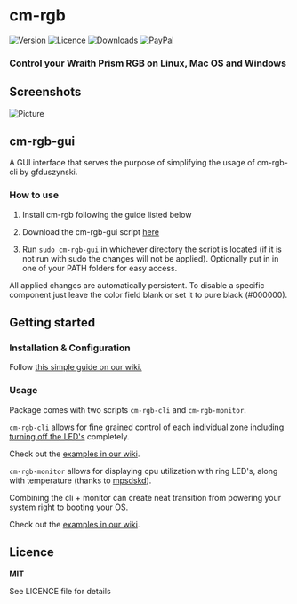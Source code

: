 # cm-rgb
[![Version](https://img.shields.io/pypi/v/cm-rgb?style=for-the-badge)](https://pypi.org/project/cm-rgb/)
[![Licence](https://img.shields.io/github/license/gfduszynski/cm-rgb?color=blue&style=for-the-badge)](https://github.com/gfduszynski/cm-rgb/)
[![Downloads](https://img.shields.io/pypi/dm/cm-rgb?&style=for-the-badge)](https://github.com/gfduszynski/cm-rgb/)
[![PayPal](https://img.shields.io/badge/PayPal-3$-1abc9c.svg?style=for-the-badge)](https://www.paypal.me/gfduszynski/3USD)


### Control your Wraith Prism RGB on Linux, Mac OS and Windows

## Screenshots
![Picture](https://github.com/groovykiwi/cm-rgb-gui/raw/master/gui-ss.png)

## cm-rgb-gui
A GUI interface that serves the purpose of simplifying the usage of cm-rgb-cli by gfduszynski.

### How to use
1. Install cm-rgb following the guide listed below

2. Download the cm-rgb-gui script [here](https://github.com/groovykiwi/cm-rgb-gui/raw/master/cm-rgb-gui)

3. Run ```sudo cm-rgb-gui``` in whichever directory the script is located (if it is not run with sudo the changes will not be applied). Optionally put in in one of your PATH folders for easy access.

All applied changes are automatically persistent.
To disable a specific component just leave the color field blank or set it to pure black (#000000).

## Getting started
### Installation & Configuration

Follow [this simple guide on our wiki.](https://github.com/gfduszynski/cm-rgb/wiki/1.-Installation-&-Configuration)

### Usage

Package comes with two scripts ``cm-rgb-cli`` and ``cm-rgb-monitor``.  

``cm-rgb-cli`` allows for fine grained control of each individual zone including [turning off the LED's](https://github.com/gfduszynski/cm-rgb/wiki/2.-CLI-usage#3-turning-all-zones-off) completely.

Check out the [examples in our wiki](https://github.com/gfduszynski/cm-rgb/wiki/2.-CLI-usage).

``cm-rgb-monitor`` allows for displaying cpu utilization with ring LED's, along with temperature (thanks to [mpsdskd](https://github.com/mpsdskd)).

Combining the cli + monitor can create neat transition from powering your system right to booting your OS.

Check out the [examples in our wiki](https://github.com/gfduszynski/cm-rgb/wiki/3.-Monitor-usage).

## Licence

**MIT** 

See LICENCE file for details

